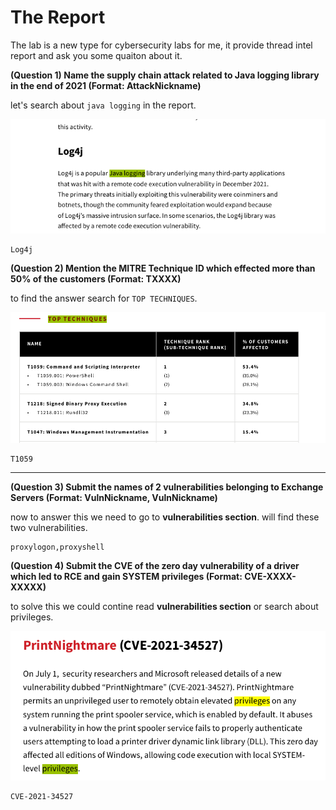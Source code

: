# The Report

The lab is a new type for cybersecurity labs for me, it provide thread intel report and ask you some quaiton about it.

**(Question 1) Name the supply chain attack related to Java logging library in the end of 2021 (Format: AttackNickname)**

let's search about `java logging` in the report.

![Java lib](java.png)

```
Log4j
```

**(Question 2) Mention the MITRE Technique ID which effected more than 50% of the customers (Format: TXXXX)**

to find the answer search for `TOP TECHNIQUES`.

![Top Techniques](techiques.png)

```
T1059
```

---
**(Question 3) Submit the names of 2 vulnerabilities belonging to Exchange Servers (Format: VulnNickname, VulnNickname)**

now to answer this we need to go to **vulnerabilities section**. will find these two vulnerabilities.

```
proxylogon,proxyshell
```

**(Question 4) Submit the CVE of the zero day vulnerability of a driver which led to RCE and gain SYSTEM privileges (Format: CVE-XXXX-XXXXX)**

to solve this we could contine read **vulnerabilities section** or search about privileges.

![System privilage](privileges.png)

```
CVE-2021-34527
```

